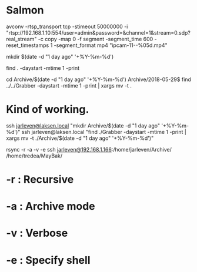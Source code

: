 # Salmon


avconv -rtsp_transport tcp -stimeout 50000000 -i "rtsp://192.168.1.10:554/user=admin&password=&channel=1&stream=0.sdp?real_stream" -c copy -map 0 -f segment -segment_time 600 -reset_timestamps 1 -segment_format mp4 "ipcam-11--%05d.mp4"


mkdir $(date -d "1 day ago" '+%Y-%m-%d')

find . -daystart -mtime 1 -print

cd Archive/$(date -d "1 day ago" '+%Y-%m-%d')
Archive/2018-05-29$ find ../../Grabber -daystart -mtime 1 -print | xargs mv -t .

# Kind of working. 

ssh jarleven@laksen.local "mkdir Archive/$(date -d "1 day ago" '+%Y-%m-%d')"
ssh jarleven@laksen.local "find ./Grabber -daystart -mtime 1 -print | xargs mv -t ./Archive/$(date -d "1 day ago" '+%Y-%m-%d')"

rsync -r -a -v -e ssh jarleven@192.168.1.166:/home/jarleven/Archive/ /home/tredea/MayBak/

# -r : Recursive
# -a : Archive mode
# -v : Verbose
# -e : Specify shell
